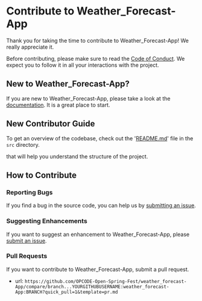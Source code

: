 # Contribute to Weather_Forecast-App

Thank you for taking the time to contribute to Weather_Forecast-App! We really appreciate it. 

Before contributing, please make sure to read the [Code of Conduct](../../CODE_OF_CONDUCT.md). We expect you to follow it in all your interactions with the project.

## New to Weather_Forecast-App?

If you are new to Weather_Forecast-App, please take a look at the [documentation](./Project_Tour.md). It is a great place to start.

## New Contributor Guide

To get an overview of the codebase, check out the '[README.md](/README.md)' file in the `src` directory.

that will help you understand the structure of the project.

## How to Contribute

### Reporting Bugs

If you find a bug in the source code, you can help us by [submitting an issue](../ISSUE_TEMPLATE/bug_report.yaml).

### Suggesting Enhancements

If you want to suggest an enhancement to Weather_Forecast-App, please [submit an issue](../ISSUE_TEMPLATE/feature_request.yaml).

### Pull Requests

If you want to contribute to Weather_Forecast-App, submit a pull request.

- url: `https://github.com/OPCODE-Open-Spring-Fest/weather_forecast-App/compare/branch...YOURGITHUBUSERNAME:weather_forecast-App:BRANCH?quick_pull=1&template=pr.md`
  

